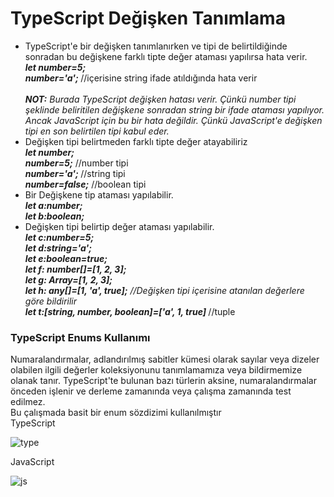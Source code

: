 <h1>TypeScript Değişken Tanımlama</h1>
<ul>
<li>TypeScript'e bir değişken tanımlanırken ve tipi de belirtildiğinde sonradan bu değişkene farklı tipte değer ataması yapılırsa hata verir.<br>
<b><i>let number=5;<br>
  number='a'; </i></b>//içerisine string ifade atıldığında hata verir<br><br><b><i>NOT:</b> Burada TypeScript değişken hatası verir. Çünkü number tipi şeklinde beliritilen değişkene sonradan string bir ifade ataması yapılıyor. Ancak JavaScript için bu bir hata değildir. Çünkü JavaScript'e değişken tipi en son belirtilen tipi kabul eder.<br></i></li>
  <li>Değişken tipi belirtmeden farklı tipte değer atayabiliriz<br>
<b><i>let number;<br>
  number=5;</i></b> //number tipi<br>
 <b><i> number='a'; </i></b>//string tipi<br>
 <b><i> number=false;</i></b> //boolean tipi  </li>
  <li> Bir Değişkene tip ataması yapılabilir.<br>
<b><i>let a:number;<br>
  let b:boolean;</i></b></li>
  <li>Değişken tipi belirtip değer ataması yapılabilir.<br>
<b><i>let c:number=5;<br>
let d:string='a';<br>
let e:boolean=true;<br>
let f: number[]=[1, 2, 3];<br>
let g: Array<number>=[1, 2, 3];<br>
  let h: any[]=[1, 'a', true];</b> //Değişken tipi içerisine atanılan değerlere göre bildirilir<br>
<b>let t:[string, number, boolean]=['a', 1, true] </i></b>//tuple</li>
  </ul>
  <h3>TypeScript Enums Kullanımı</h3>
  Numaralandırmalar, adlandırılmış sabitler kümesi olarak sayılar veya dizeler olabilen ilgili değerler koleksiyonunu tanımlamamıza veya bildirmemize olanak tanır. 
  TypeScript'te bulunan bazı türlerin aksine, numaralandırmalar önceden işlenir ve derleme zamanında veya çalışma zamanında test edilmez.<br>
  Bu çalışmada basit bir enum sözdizimi kullanılmıştır<br>
  TypeScript
  
  
![type](https://user-images.githubusercontent.com/48285856/152150553-15f31c7b-4d2b-4676-94b3-768704bc1072.png)
  
  JavaScript
  
  ![js](https://user-images.githubusercontent.com/48285856/152150223-3d1fc4e8-c3ae-4312-b74f-77fbb131599d.png)
  
  
